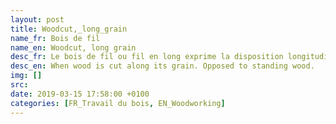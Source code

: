 ```yaml
---
layout: post
title: Woodcut,_long_grain
name_fr: Bois de fil
name_en: Woodcut, long grain
desc_fr: Le bois de fil ou fil en long exprime la disposition longitudinale des fibres du bois, et l'apparence qui en résulte, qui peut être aussi exprimée par les termes « grain », « texture » ou « figure ». S'oppose au bois debout.
desc_en: When wood is cut along its grain. Opposed to standing wood.
img: []
src: 
date: 2019-03-15 17:58:00 +0100
categories: [FR_Travail du bois, EN_Woodworking]
---
```

